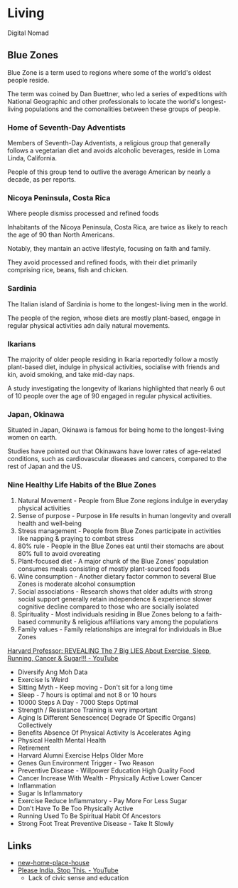 # Living

Digital Nomad

## Blue Zones

Blue Zone is a term used to regions where some of the world's oldest people reside.

The term was coined by Dan Buettner, who led a series of expeditions with National Geographic and other professionals to locate the world's longest-living populations and the comonalities between these groups of people.

### Home of Seventh-Day Adventists

Members of Seventh-Day Adventists, a religious group that generally follows a vegetarian diet and avoids alcoholic beverages, reside in Loma Linda, California.

People of this group tend to outlive the average American by nearly a decade, as per reports.

### Nicoya Peninsula, Costa Rica

Where people dismiss processed and refined foods

Inhabitants of the Nicoya Peninsula, Costa Rica, are twice as likely to reach the age of 90 than North Americans.

Notably, they mantain an active lifestyle, focusing on faith and family.

They avoid processed and refined foods, with their diet primarily comprising rice, beans, fish and chicken.

### Sardinia

The Italian island of Sardinia is home to the longest-living men in the world.

The people of the region, whose diets are mostly plant-based, engage in regular physical activities adn daily natural movements.

### Ikarians

The majority of older people residing in Ikaria reportedly follow a mostly plant-based diet, indulge in physical activities, socialise with friends and kin, avoid smoking, and take mid-day naps.

A study investigating the longevity of Ikarians highlighted that nearly 6 out of 10 people over the age of 90 engaged in regular physical activities.

### Japan, Okinawa

Situated in Japan, Okinawa is famous for being home to the longest-living women on earth.

Studies have pointed out that Okinawans have lower rates of age-related conditions, such as cardiovascular diseases and cancers, compared to the rest of Japan and the US.

### Nine Healthy Life Habits of the Blue Zones

1. Natural Movement - People from Blue Zone regions indulge in everyday physical activities
2. Sense of purpose - Purpose in life results in human longevity and overall health and well-being
3. Stress management - People from Blue Zones participate in activities like napping & praying to combat stress
4. 80% rule - People in the Blue Zones eat until their stomachs are about 80% full to avoid overeating
5. Plant-focused diet - A major chunk of the Blue Zones' population consumes meals consisting of mostly plant-sourced foods
6. Wine consumption - Another dietary factor common to several Blue Zones is moderate alcohol consumption
7. Social associations - Research shows that older adults with strong social support generally retain independence & experience slower cognitive decline compared to those who are socially isolated
8. Spirituality - Most individuals residing in Blue Zones belong to a faith-based community & religious affiliations vary among the populations
9. Family values - Family relationships are integral for individuals in Blue Zones

[Harvard Professor: REVEALING The 7 Big LIES About Exercise, Sleep, Running, Cancer & Sugar!!! - YouTube](https://www.youtube.com/watch?v=ujRwf1HdNjk)

- Diversify Ang Moh Data
- Exercise Is Weird
- Sitting Myth - Keep moving - Don't sit for a long time
- Sleep - 7 hours is optimal and not 8 or 10 hours
- 10000 Steps A Day - 7000 Steps Optimal
- Strength / Resistance Training is very important
- Aging Is Different Senescence( Degrade Of Specific Organs) Collectively
- Benefits Absence Of Physical Activity Is Accelerates Aging
- Physical Health Mental Health
- Retirement
- Harvard Alumni Exercise Helps Older More
- Genes Gun Environment Trigger - Two Reason
- Preventive Disease - Willpower Education High Quality Food
- Cancer Increase With Wealth - Physically Active Lower Cancer
- Inflammation
- Sugar Is Inflammatory
- Exercise Reduce Inflammatory - Pay More For Less Sugar
- Don't Have To Be Too Physically Active
- Running Used To Be Spiritual Habit Of Ancestors
- Strong Foot Treat Preventive Disease - Take It Slowly

## Links

- [new-home-place-house](knowledge/geography/new-home-place-house.md)
- [Please India. Stop This. - YouTube](https://www.youtube.com/watch?v=Be-QX2fkb30&ab_channel=MohakMangal)
   	- Lack of civic sense and education
